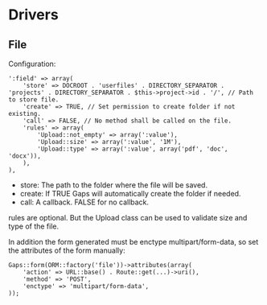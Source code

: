 # Drivers

## File

Configuration:

	':field' => array(
		'store' => DOCROOT . 'userfiles' . DIRECTORY_SEPARATOR . 'projects' . DIRECTORY_SEPARATOR . $this->project->id . '/', // Path to store file.
		'create' => TRUE, // Set permission to create folder if not existing.
		'call' => FALSE, // No method shall be called on the file.
		'rules' => array(
			'Upload::not_empty' => array(':value'),
			'Upload::size' => array(':value', '1M'),
			'Upload::type' => array(':value', array('pdf', 'doc', 'docx')),
		),
	),
	
* store: The path to the folder where the file will be saved.
* create: If TRUE Gaps will automatically create the folder if needed.
* call: A callback. FALSE for no callback.

rules are optional. But the Upload class can be used to validate size and type of the file.

In addition the form generated must be enctype multipart/form-data, so set the attributes of the form manually:
			
	Gaps::form(ORM::factory('file'))->attributes(array(
		'action' => URL::base() . Route::get(...)->uri(),
		'method' => 'POST',
		'enctype' => 'multipart/form-data',
	));
